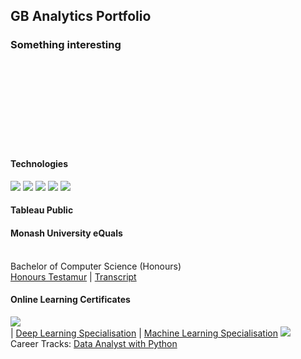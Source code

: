## GB Analytics Portfolio


### Something interesting

<br>
<br>
<br>
<br>
<br>
<br>
<br>
<br>

#### Technologies

<img src="https://img.shields.io/badge/Linux-FCC624?style=for-the-badge&logo=linux&logoColor=black"> <img src="https://img.shields.io/badge/Python-FFD43B?style=for-the-badge&logo=python&logoColor=blue"> <img src="https://img.shields.io/badge/PostgreSQL-316192?style=for-the-badge&logo=postgresql&logoColor=white"> <img src="https://img.shields.io/badge/Tableau-E97627?style=for-the-badge&logo=Tableau&logoColor=white"> <img src="https://img.shields.io/badge/Plotly-239120?style=for-the-badge&logo=plotly&logoColor=white">

#### Tableau Public

#### Monash University eQuals
<br>
Bachelor of Computer Science (Honours) 
<br>
<a href="https://www.myequals.net/sharelink/39941e9e-ca7f-4e82-93ee-9dd8176a53d0/ca865b86-4f7c-4df3-aaaf-efd62d9b6937" target="_blank">Honours Testamur</a>
  |  <a href="https://www.myequals.net/sharelink/4c7e4070-a61b-487c-92bd-ca6cc2d66125/3ffd5af4-a887-4b41-b17e-b40865f54b86" target="_blank">Transcript</a>

#### Online Learning Certificates

<img src="https://img.shields.io/badge/Coursera-0056D2?style=for-the-badge&logo=Coursera&logoColor=white">
<br>
|  <a href="https://coursera.org/share/439e587f313bdaff15f4986fc2edfe84" target="_blank">Deep Learning Specialisation</a>
  |  <a href="https://coursera.org/share/4791964d7d45562d884f699f4d354563" target="_blank">Machine Learning Specialisation</a>

<img src="https://img.shields.io/badge/Datacamp-05192D?style=for-the-badge&logo=datacamp&logoColor=65FF8F">
<br>
Career Tracks: <a href="https://www.datacamp.com/statement-of-accomplishment/track/2a9dfd256304c865f3e43988143b5245a8d036cc" target="_blank">Data Analyst with Python</a>

